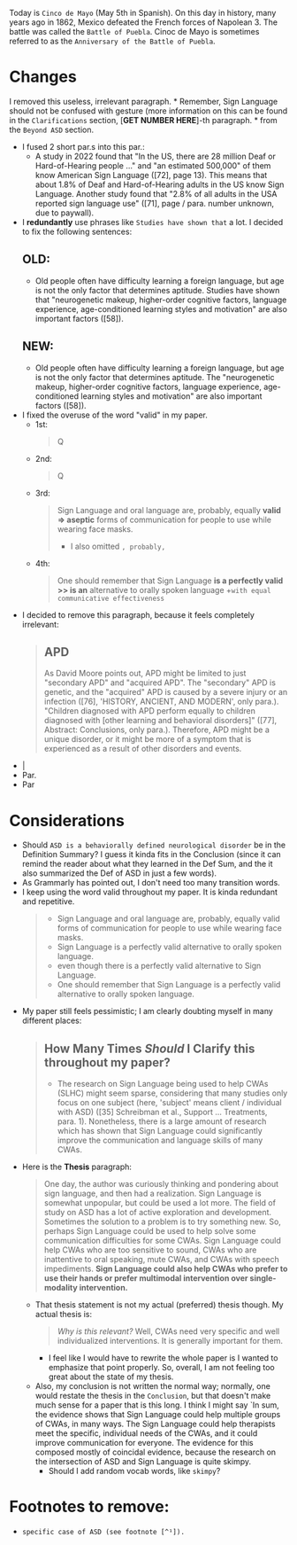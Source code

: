 
Today is `Cinco de Mayo` (May 5th in Spanish).
  On this day in history, many years ago in 1862, Mexico defeated the French forces of Napolean 3. The battle was called the `Battle of Puebla`.
  Cinoc de Mayo is sometimes referred to as the `Anniversary of the Battle of Puebla`.

# Changes
  I removed this useless, irrelevant paragraph.
    * Remember, Sign Language should not be confused with gesture (more information on this can be found in the `Clarifications` section, [**GET NUMBER HERE**]-th paragraph.
    * from the `Beyond ASD` section.
  * I fused 2 short par.s into this par.:
    * A study in 2022 found that "In the US, there are 28 million Deaf or Hard-of-Hearing people ..." and "an estimated 500,000" of them know American Sign Language ([72], page 13). This means that about 1.8% of Deaf and Hard-of-Hearing adults in the US know Sign Language. Another study found that "2.8% of all adults in the USA reported sign language use" ([71], page / para. number unknown, due to paywall).
  * I **redundantly** use phrases like `Studies have shown that` a lot. I decided to fix the following sentences:
    ## OLD:
    * Old people often have difficulty learning a foreign language, but age is not the only factor that determines aptitude. Studies have shown that "neurogenetic makeup, higher-order cognitive factors, language experience, age-conditioned learning styles and motivation" are also important factors ([58]).
    ## NEW:
    * Old people often have difficulty learning a foreign language, but age is not the only factor that determines aptitude. The "neurogenetic makeup, higher-order cognitive factors, language experience, age-conditioned learning styles and motivation" are also important factors ([58]).
  * I fixed the overuse of the word "valid" in my paper.
    * 1st:
      > Q
    * 2nd:
      > Q
    * 3rd:
      > Sign Language and oral language are, probably, equally **valid => aseptic** forms of communication for people to use while wearing face masks.
      > * I also omitted `, probably,`
    * 4th:
      > One should remember that Sign Language **is a perfectly valid >> is an** alternative to orally spoken language +`with equal communicative effectiveness`
  * I decided to remove this paragraph, because it feels completely irrelevant:
    > ## APD
    > As David Moore points out, APD might be limited to just "secondary APD" and "acquired APD". The "secondary" APD is genetic, and the "acquired" APD is caused by a severe injury or an infection ([76], 'HISTORY, ANCIENT, AND MODERN', only para.). "Children diagnosed with APD perform equally to children diagnosed with [other learning and behavioral disorders]" ([77], Abstract: Conclusions, only para.). Therefore, APD might be a unique disorder, or it might be more of a symptom that is experienced as a result of other disorders and events.
  * |
  * Par.
  * Par


# Considerations
  * Should `ASD is a behaviorally defined neurological disorder` be in the Definition Summary? I guess it kinda fits in the Conclusion (since it can remind the reader about what they learned in the Def Sum, and the it also summarized the Def of ASD in just a few words).
  * As Grammarly has pointed out, I don't need too many transition words.
  * I keep using the word valid throughout my paper. It is kinda redundant and repetitive.
    > * Sign Language and oral language are, probably, equally valid forms of communication for people to use while wearing face masks.
    > * Sign Language is a perfectly valid alternative to orally spoken language.
    > * even though there is a perfectly valid alternative to Sign Language.
    > * One should remember that Sign Language is a perfectly valid alternative to orally spoken language.
  * My paper still feels pessimistic; I am clearly doubting myself in many different places:
    > ## How Many Times *Should* I Clarify this throughout my paper?
    > * The research on Sign Language being used to help CWAs (SLHC) might seem sparse, considering that many studies only focus on one subject (here, 'subject' means client / individual with ASD) ([35] Schreibman et al., Support ... Treatments, para. 1). Nonetheless, there is a large amount of research which has shown that Sign Language could significantly improve the communication and language skills of many CWAs.
  * Here is the **Thesis** paragraph:
    > One day, the author was curiously thinking and pondering about sign language, and then had a realization. Sign Language is somewhat unpopular, but could be used a lot more. The field of study on ASD has a lot of active exploration and development. Sometimes the solution to a problem is to try something new. So, perhaps Sign Language could be used to help solve some communication difficulties for some CWAs. Sign Language could help CWAs who are too sensitive to sound, CWAs who are inattentive to oral speaking, mute CWAs, and CWAs with speech impediments. **Sign Language could also help CWAs who prefer to use their hands or prefer multimodal intervention over single-modality intervention.**
    * That thesis statement is not my actual (preferred) thesis though. My actual thesis is:
      > *Why is this relevant?* Well, CWAs need very specific and well individualized interventions. It is generally important for them.
      * I feel like I would have to rewrite the whole paper is I wanted to emphasize that point properly. So, overall, I am not feeling too great about the state of my thesis.
    * Also, my conclusion is not written the normal way; normally, one would restate the thesis in the `Conclusion`, but that doesn't make much sense for a paper that is this long. I think I might say `In sum, the evidence shows that Sign Language could help multiple groups of CWAs, in many ways. The Sign Language could help therapists meet the specific, individual needs of the CWAs, and it could improve communication for everyone. The evidence for this composed mostly of coincidal evidence, because the research on the intersection of ASD and Sign Language is quite skimpy.
      * Should I add random vocab words, like `skimpy`?

# Footnotes to remove:
* `specific case of ASD (see footnote [^¹]).`




